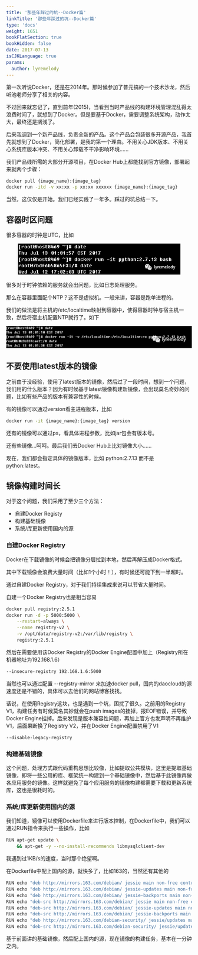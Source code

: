 ```yaml
---
title: '那些年踩过的坑--Docker篇'
linkTitle: '那些年踩过的坑--Docker篇'
type: 'docs'
weight: 1651
bookFlatSection: true
bookHidden: false
date: 2017-07-13
isCJKLanguage: true
params:
  author: lyremelody
---
```


第一次听说Docker，还是在2014年。那时候参加了普元搞的一个技术沙龙，然后听池老师分享了相关的内容。

不过回来就忘记了，直到前年(2015)，当看到当时产品线的构建环境管理混乱得太浪费时间了，就想到了Docker。但是要基于Docker，需要调整系统架构，动作太大，最终还是搁浅了。

后来我调到一个新产品线，负责全新的产品。这个产品会包装很多开源产品，我首先就想到了Docker，简化部署，是我的第一个理由。不用关心JDK版本、不用关心系统库版本冲突、不用关心卸载不干净影响环境......

我们产品线所需的大部分开源项目，在Docker Hub上都能找到官方镜像，部署起来就两个步骤：

```bash
docker pull {image_name}:{image_tag}
docker run -itd -v xx:xx -p xx:xx xxxxxx {image_name}:{image_tag}
```

当然，这仅仅是开始。我们已经实践了一年多。踩过的坑总结一下。

## 容器时区问题

很多容器的时钟是UTC，比如

<div align=center><img src="./images/docker-practice-20170713-01.png"></div>

很多对于时钟依赖的服务就会出问题，比如日志处理服务。

那么在容器里面配个NTP？这不是虚拟机。一般来讲，容器是跑单进程的。

我们的做法是将主机的/etc/localtime映射到容器中，使得容器时钟与宿主机一致，然后将宿主机配置NTP就行了。如下

<div align=center><img src="./images/docker-practice-20170713-02.png"></div>

## 不要使用latest版本的镜像

之前由于没经验，使用了latest版本的镜像，然后过了一段时间，想到一个问题，我们用的什么版本？因为有时候基于latest镜像构建新镜像，会出现莫名奇妙的问题，比如有些产品的版本有兼容性的时候。

有的镜像可以通过version看主进程版本，比如

```bash
docker run -it {image_name}:{image_tag} version
```

还有的镜像可以通过ps，看具体进程参数，比如jar包会有版本号。

还有些镜像...呵呵。最后我们去Docker Hub上比对镜像大小......

现在，我们都会指定具体的镜像版本，比如 python:2.7.13 而不是 python:latest。

## 镜像构建时间长

对于这个问题，我们采用了至少三个方法：

* 自建Docker Registy
* 构建基础镜像
* 系统/库更新使用国内的源

### **自建Docker Registry**

Docker在下载镜像的时候会把镜像分层拉到本地，然后再解压成Docker格式。

其中下载镜像会浪费大量时间（比如1个小时！），有时候还可能下到一半超时。

通过自建Docker Registry，对于我们持续集成来说可以节省大量时间。

自建一个Docker Registry也是相当容易

```bash
docker pull registry:2.5.1
docker run -d -p 5000:5000 \
    --restart=always \
    --name registry-v2 \
    -v /opt/data/registry-v2:/var/lib/registry \
    registry:2.5.1
```

然后在需要使用该Docker Registry的Docker Engine配置中加上（Registry所在机器地址为192.168.1.6）

```bash
--insecure-registry 192.168.1.6:5000
```

当然也可以通过配置 --registry-mirror 来加速docker pull，国内的daocloud的源速度还是不错的，具体可以去他们的网站博客找找。

话说，在使用Registry这块，也是遇到一个坑，困扰了很久。之前用的Registry V1，构建任务有时候莫名其妙就会在push images的挂掉，报EOF错误，并导致Docker Engine挂掉。后来发现是版本兼容性问题，再加上官方也发声明不再维护V1，后面果断换了Registry V2，并在Docker Engine配置禁用了V1

```bash
--disable-legacy-registry
```

### **构建基础镜像**

这个问题，处理方式跟代码重构思想比较像，比如提取公共模块，这里是提取基础镜像，即将一些公用的库、框架统一构建到一个基础镜像中，然后基于此镜像再做各应用服务的镜像。这样就避免了每个应用服务的镜像构建都需要下载和更新系统库，这也是很耗时的。

### **系统/库更新使用国内的源**

我们知道，镜像可以使用Dockerfile来进行版本控制，在Dockerfile中，我们可以通过RUN指令来执行一些操作，比如

```bash
RUN apt-get update \
    && apt-get -y --no-install-recommends libmysqlclient-dev
```

我遇到过1KB/s的速度，当时那个绝望啊。

在Dockerfile中配上国内的源，就快多了，比如163的，当然还有其他的

```bash
RUN echo "deb http://mirrors.163.com/debian/ jessie main non-free contrib" >> /etc/apt/sources.list
RUN echo "deb http://mirrors.163.com/debian/ jessie-updates main non-free contrib" >> /etc/apt/sources.list
RUN echo "deb http://mirrors.163.com/debian/ jessie-backports main non-free contrib" >> /etc/apt/sources.list
RUN echo "deb-src http://mirrors.163.com/debian/ jessie main non-free contrib" >> /etc/apt/sources.list
RUN echo "deb-src http://mirrors.163.com/debian/ jessie-updates main non-free contrib" >> /etc/apt/sources.list
RUN echo "deb-src http://mirrors.163.com/debian/ jessie-backports main non-free contrib" >> /etc/apt/sources.list
RUN echo "deb http://mirrors.163.com/debian-security/ jessie/updates main non-free contrib" >> /etc/apt/sources.list
RUN echo "deb-src http://mirrors.163.com/debian-security/ jessie/updates main non-free contrib" >> /etc/apt/sources.list
```

基于前面讲的基础镜像，然后配上国内的源，现在镜像的构建任务，基本在一分钟之内。
